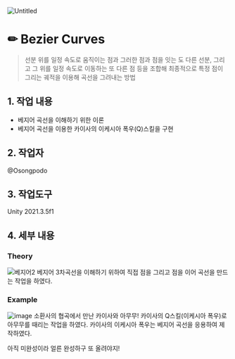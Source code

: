 ![Untitled](https://user-images.githubusercontent.com/73912947/223335989-fbf86f66-da47-4de5-9567-84420dfe27e6.png)

# ✏ Bezier Curves
> 선분 위를 일정 속도로 움직이는 점과 그러한 점과 점을 잇는 도 다른 선분, 그리고 그 위를 일정 속도로 이동하는 또 다른 점 등을 조합해 최종적으로 특정 점이 그리는 궤적을 이용해 곡선을 그려내는 방법

## 1. 작업 내용
- 베지어 곡선을 이해하기 위한 이론
- 베지어 곡선을 이용한 카이사의 이케시아 폭우(Q)스킬을 구현

## 2. 작업자
@Osongpodo

## 3. 작업도구
Unity 2021.3.5f1

## 4. 세부 내용
### Theory
![베지어2](https://user-images.githubusercontent.com/73912947/223336148-51ef0e4c-8668-434b-9a09-852e18223e20.gif)
베지어 3차곡선을 이해하기 위하여  직접 점을 그리고 점을 이어 곡선을 만드는 작업을 하였다.

### Example
![image](https://user-images.githubusercontent.com/73912947/223337480-f98ea74c-cadd-4e92-b8f0-b443725f78f8.png)
소환사의 협곡에서 만난 카이사와 아무무! 카이사의 Q스킬(이케시아 폭우)로 아무무를 때리는 작업을 하였다.
카이사의 이케시아 폭우는 베지어 곡선을 응용하여 제작하였다.

아직 미완성이라 얼른 완성하구 또 올려야지!




